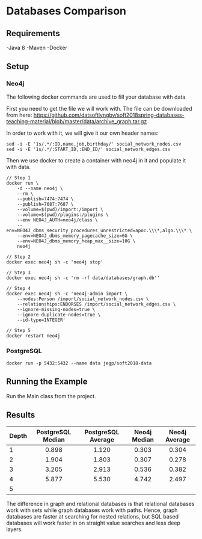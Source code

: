 # Databases Comparison

## Requirements

-Java 8
-Maven
-Docker


## Setup

### Neo4j
The following docker commands are used to fill your database with data

First you need to get the file we will work with.
The file can be downloaded from here: https://github.com/datsoftlyngby/soft2018spring-databases-teaching-material/blob/master/data/archive_graph.tar.gz

In order to work with it, we will give it our own header names:
```
sed -i -E '1s/.*/:ID,name,job,birthday/' social_network_nodes.csv
sed -i -E '1s/.*/:START_ID,:END_ID/' social_network_edges.csv
```

Then we use docker to create a container with neo4j in it and populate it with data.
```
// Step 1
docker run \
    -d --name neo4j \
    --rm \
    --publish=7474:7474 \
    --publish=7687:7687 \
    --volume=$(pwd)/import:/import \
    --volume=$(pwd)/plugins:/plugins \
    --env NEO4J_AUTH=neo4j/class \
    --env=NEO4J_dbms_security_procedures_unrestricted=apoc.\\\*,algo.\\\* \
    --env=NEO4J_dbms_memory_pagecache_size=6G \
    --env=NEO4J_dbms_memory_heap_max__size=10G \
    neo4j

// Step 2
docker exec neo4j sh -c 'neo4j stop'

// Step 3
docker exec neo4j sh -c 'rm -rf data/databases/graph.db''

// Step 4
docker exec neo4j sh -c 'neo4j-admin import \
    --nodes:Person /import/social_network_nodes.csv \
    --relationships:ENDORSES /import/social_network_edges.csv \
    --ignore-missing-nodes=true \
    --ignore-duplicate-nodes=true \
    --id-type=INTEGER'

// Step 5
docker restart neo4j
```

### PostgreSQL

```
docker run -p 5432:5432 --name data jegp/soft2018-data
```

## Running the Example

Run the Main class from the project.

## Results
| Depth | PostgreSQL Median | PostgreSQL Average  | Neo4j Median | Neo4j Average |
| ----- |:---------------:| :----------------:|:------------:|:-------------:|
|   1   |      0.898      |       1.120       |    0.303     |     0.304     |
|   2   |      1.904      |       1.803       |    0.307     |     0.278     |
|   3   |      3.205      |       2.913       |    0.536     |     0.382     |
|   4   |      5.877      |       5.530       |    4.742     |     2.497     |
|   5   |                 |                   |              |               |

The difference in graph and relational databases is that relational databases work with sets while graph databases work with paths. Hence, graph databases are faster at searching for nested relations, but SQL based databases will work faster in on straight value searches and less deep layers.
